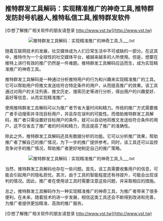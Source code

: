 ## **推特群发工具解码：实现精准推广的神奇工具,推特群发防封号机器人,推特私信工具,推特群发软件**

[😍想了解推广相关软件的朋友请登录 http://www.vst.tw](http://www.vst.tw)

 <center><img src="https://vst.tw/MP4/tuiguang/png/1.png" alt="推特群发工具解码：实现精准推广的神奇工具_5___.txt"></center>

随着互联网技术的发展，社交媒体成为人们日常生活中不可或缺的一部分。在这其中，推特作为一个全球性的社交媒体平台，被越来越多的人所使用。但是，想要在推特上进行有效的推广仍然是一件难题。推特群发工具解码应运而生，成为实现精准推广的神奇工具。

推特群发工具解码是一种通过分析推特用户的行为和兴趣来实现精准推广的工具。它可以帮助用户将推文发送给符合特定条件的用户，从而提高推广的效果。该工具通过对用户的关注列表、推文历史、搜索历史等进行分析，得出用户的兴趣爱好、喜好等信息，从而实现精准推广。

使用推特群发工具解码可以为推广者节省大量时间和精力。传统的推广方式需要推广者手动搜索并寻找目标用户，并且存在误判的可能性。而借助推特群发工具解码，推广者只需设置好目标用户的条件，就可以自动地将推文发送给符合条件的用户。这不仅省去了推广者的时间和精力，而且提高了推广的准确性。

除此之外，推特群发工具解码还具有数据分析的功能。它可以分析推广效果，帮助推广者了解自己的推广情况，为下一步的推广提供参考。同时，该工具还可以监控竞争对手的推广情况，帮助推广者更好地制定自己的推广策略。

 <center><img src="https://vst.tw/MP4/tuiguang/png/7.png" alt="推特群发工具解码：实现精准推广的神奇工具_5___.txt"></center>

当然，推特群发工具解码也存在一些问题。首先，该工具需要收集用户的信息，可能会引起用户的隐私担忧。其次，由于工具的智能程度还有待提升，可能会出现误判的情况。因此，推广者在使用该工具时需要注意这些问题，并采取相应的措施。

总之，推特群发工具解码作为一种实现精准推广的神奇工具，为推广者带来了很多便利。在未来，随着技术的进一步发展，相信这类工具还会不断得到改进和完善，为推广者提供更加精准、高效的推广服务。

[😍想了解推广相关软件的朋友请登录 http://www.vst.tw](http://www.vst.tw)



